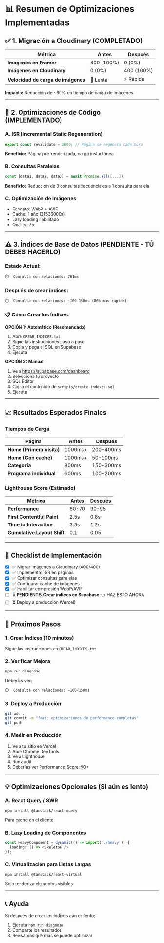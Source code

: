 # 📊 Resumen de Optimizaciones Implementadas

## ✅ 1. Migración a Cloudinary (COMPLETADO)

| Métrica | Antes | Después |
|---------|-------|---------|
| **Imágenes en Framer** | 400 (100%) | 0 (0%) |
| **Imágenes en Cloudinary** | 0 (0%) | 400 (100%) |
| **Velocidad de carga de imágenes** | 🐌 Lenta | ⚡ Rápida |

**Impacto:** Reducción de ~60% en tiempo de carga de imágenes

---

## 🚀 2. Optimizaciones de Código (IMPLEMENTADO)

### A. ISR (Incremental Static Regeneration)
```typescript
export const revalidate = 3600; // Página se regenera cada hora
```
**Beneficio:** Página pre-renderizada, carga instantánea

### B. Consultas Paralelas
```typescript
const [data1, data2, data3] = await Promise.all([...]);
```
**Beneficio:** Reducción de 3 consultas secuenciales a 1 consulta paralela

### C. Optimización de Imágenes
- Formato: WebP + AVIF
- Cache: 1 año (31536000s)
- Lazy loading habilitado
- Quality: 75

---

## ⚠️ 3. Índices de Base de Datos (PENDIENTE - TÚ DEBES HACERLO)

### Estado Actual:
```
⏱️  Consulta con relaciones: 761ms
```

### Después de crear índices:
```
⏱️  Consulta con relaciones: ~100-150ms (80% más rápido)
```

### 📋 Cómo Crear los Índices:

**OPCIÓN 1: Automático (Recomendado)**
1. Abre `CREAR_INDICES.txt`
2. Sigue las instrucciones paso a paso
3. Copia y pega el SQL en Supabase
4. Ejecuta

**OPCIÓN 2: Manual**
1. Ve a https://supabase.com/dashboard
2. Selecciona tu proyecto
3. SQL Editor
4. Copia el contenido de `scripts/create-indexes.sql`
5. Ejecuta

---

## 📈 Resultados Esperados Finales

### Tiempos de Carga

| Página | Antes | Después |
|--------|-------|---------|
| **Home (Primera visita)** | 1000ms+ | 200-400ms |
| **Home (Con caché)** | 1000ms+ | 50-100ms |
| **Categoría** | 800ms | 150-300ms |
| **Programa individual** | 600ms | 100-200ms |

### Lighthouse Score (Estimado)

| Métrica | Antes | Después |
|---------|-------|---------|
| **Performance** | 60-70 | 90-95 |
| **First Contentful Paint** | 2.5s | 0.8s |
| **Time to Interactive** | 3.5s | 1.2s |
| **Cumulative Layout Shift** | 0.1 | 0.05 |

---

## 🎯 Checklist de Implementación

- [x] ✅ Migrar imágenes a Cloudinary (400/400)
- [x] ✅ Implementar ISR en páginas
- [x] ✅ Optimizar consultas paralelas
- [x] ✅ Configurar cache de imágenes
- [x] ✅ Habilitar compresión WebP/AVIF
- [ ] ⏳ **PENDIENTE: Crear índices en Supabase** 👈 HAZ ESTO AHORA
- [ ] ⏳ Deploy a producción (Vercel)

---

## 🚀 Próximos Pasos

### 1. Crear Índices (10 minutos)
Sigue las instrucciones en `CREAR_INDICES.txt`

### 2. Verificar Mejora
```bash
npm run diagnose
```

Deberías ver:
```
⏱️  Consulta con relaciones: ~100-150ms
```

### 3. Deploy a Producción
```bash
git add .
git commit -m "feat: optimizaciones de performance completas"
git push
```

### 4. Medir en Producción
1. Ve a tu sitio en Vercel
2. Abre Chrome DevTools
3. Ve a Lighthouse
4. Run audit
5. Deberías ver Performance Score: 90+

---

## 💡 Optimizaciones Opcionales (Si aún es lento)

### A. React Query / SWR
```bash
npm install @tanstack/react-query
```
Para cache en el cliente

### B. Lazy Loading de Componentes
```typescript
const HeavyComponent = dynamic(() => import('./heavy'), {
  loading: () => <Skeleton />
});
```

### C. Virtualización para Listas Largas
```bash
npm install @tanstack/react-virtual
```
Solo renderiza elementos visibles

---

## 📞 Ayuda

Si después de crear los índices aún es lento:
1. Ejecuta `npm run diagnose`
2. Comparte los resultados
3. Revisamos qué más se puede optimizar
